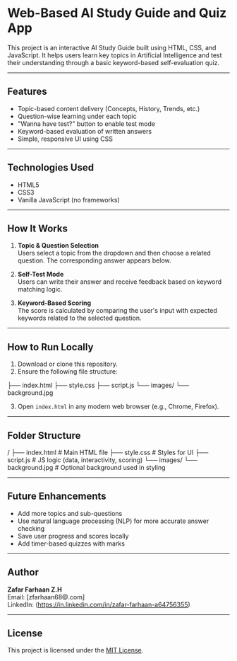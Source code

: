 # Web-Based AI Study Guide and Quiz App

This project is an interactive AI Study Guide built using HTML, CSS, and JavaScript. It helps users learn key topics in Artificial Intelligence and test their understanding through a basic keyword-based self-evaluation quiz.

---

## Features

- Topic-based content delivery (Concepts, History, Trends, etc.)
- Question-wise learning under each topic
- "Wanna have test?" button to enable test mode
- Keyword-based evaluation of written answers
- Simple, responsive UI using CSS

---

## Technologies Used

- HTML5
- CSS3
- Vanilla JavaScript (no frameworks)

---

## How It Works

1. **Topic & Question Selection**  
   Users select a topic from the dropdown and then choose a related question. The corresponding answer appears below.

2. **Self-Test Mode**  
   Users can write their answer and receive feedback based on keyword matching logic.

3. **Keyword-Based Scoring**  
   The score is calculated by comparing the user's input with expected keywords related to the selected question.

---

## How to Run Locally

1. Download or clone this repository.
2. Ensure the following file structure:

├── index.html
├── style.css
├── script.js
└── images/
└── background.jpg

3. Open `index.html` in any modern web browser (e.g., Chrome, Firefox).

---

## Folder Structure
/
├── index.html # Main HTML file
├── style.css # Styles for UI
├── script.js # JS logic (data, interactivity, scoring)
└── images/
└── background.jpg # Optional background used in styling


---

## Future Enhancements

- Add more topics and sub-questions
- Use natural language processing (NLP) for more accurate answer checking
- Save user progress and scores locally
- Add timer-based quizzes with marks

---

## Author

**Zafar Farhaan Z.H**  
Email: [zfarhaan68@.com]  
LinkedIn: (https://in.linkedin.com/in/zafar-farhaan-a64756355)

---

## License

This project is licensed under the [MIT License](LICENSE).
